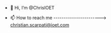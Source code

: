 - 👋 Hi, I’m @ChrisIOET

- 📫 How to reach me -----------------------> christian.scarpati@ioet.com

<!---
ChrisIOET/ChrisIOET is a ✨ special ✨ repository because its `README.md` (this file) appears on your GitHub profile.
You can click the Preview link to take a look at your changes.
--->
